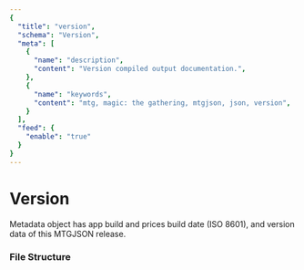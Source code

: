 ```yaml
---
{
  "title": "version",
  "schema": "Version",
  "meta": [
    {
      "name": "description",
      "content": "Version compiled output documentation.",
    },
    {
      "name": "keywords",
      "content": "mtg, magic: the gathering, mtgjson, json, version",
    }
  ],
  "feed": {
    "enable": "true"
  }
}
---
```


# Version

Metadata object has app build and prices build date (ISO 8601), and version data of this MTGJSON release.

### File Structure

<Documentation/>

